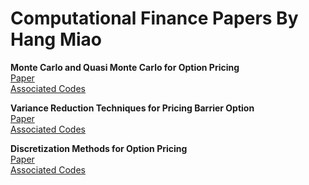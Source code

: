 # Computational Finance Papers By Hang Miao


**Monte Carlo and Quasi Monte Carlo for Option Pricing**  
[Paper](QuasiMonteCarlo/Monte_Carlo_and_Quasi_Monte_Carlo_for_Option_Pricing.pdf)  
[Associated Codes](QuasiMonteCarlo/)  

**Variance Reduction Techniques for Pricing Barrier Option**  
[Paper](BarrierOption/Variance_Reduction_Techniques_for_Pricing_Barrier_Option.pdf)  
[Associated Codes](BarrierOption/)  

**Discretization Methods for Option Pricing**  
[Paper](EuropeanOption/Discretization_Methods_for_Option_Pricing.pdf)  
[Associated Codes](EuropeanOption/)  
